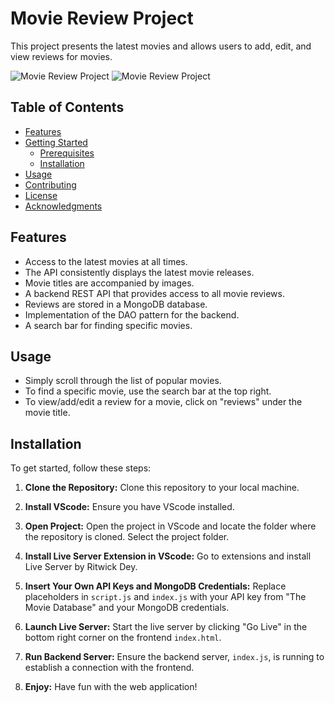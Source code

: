 # Movie Review Project

This project presents the latest movies and allows users to add, edit, and view reviews for movies.

![Movie Review Project](https://github.com/ArmanGrewal03/fullstack_project/assets/143025874/075e04dd-6b4d-4567-86ef-7cbd0eb9cc9f)
![Movie Review Project](https://github.com/ArmanGrewal03/fullstack_project/assets/143025874/5226363a-ab08-4001-b5a6-be7bfeed16ce)

## Table of Contents
- [Features](#features)
- [Getting Started](#getting-started)
  - [Prerequisites](#prerequisites)
  - [Installation](#installation)
- [Usage](#usage)
- [Contributing](#contributing)
- [License](#license)
- [Acknowledgments](#acknowledgments)

## Features
- Access to the latest movies at all times.
- The API consistently displays the latest movie releases.
- Movie titles are accompanied by images.
- A backend REST API that provides access to all movie reviews.
- Reviews are stored in a MongoDB database.
- Implementation of the DAO pattern for the backend.
- A search bar for finding specific movies.

## Usage
- Simply scroll through the list of popular movies.
- To find a specific movie, use the search bar at the top right.
- To view/add/edit a review for a movie, click on "reviews" under the movie title.

## Installation

To get started, follow these steps:

1. **Clone the Repository:**
   Clone this repository to your local machine.

2. **Install VScode:**
   Ensure you have VScode installed.

3. **Open Project:**
   Open the project in VScode and locate the folder where the repository is cloned. Select the project folder.

4. **Install Live Server Extension in VScode:**
   Go to extensions and install Live Server by Ritwick Dey.

5. **Insert Your Own API Keys and MongoDB Credentials:**
   Replace placeholders in `script.js` and `index.js` with your API key from "The Movie Database" and your MongoDB credentials.

6. **Launch Live Server:**
   Start the live server by clicking "Go Live" in the bottom right corner on the frontend `index.html`.

7. **Run Backend Server:**
   Ensure the backend server, `index.js`, is running to establish a connection with the frontend.

8. **Enjoy:**
   Have fun with the web application!

